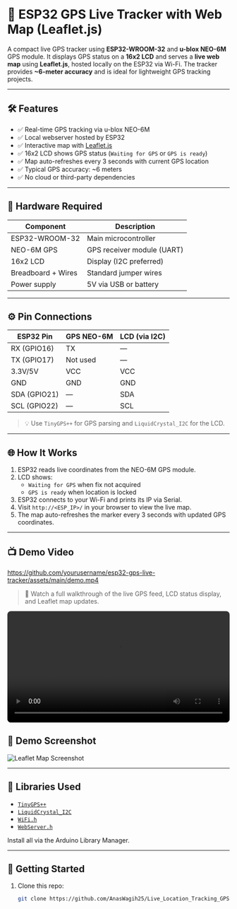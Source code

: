 # 🚀 ESP32 GPS Live Tracker with Web Map (Leaflet.js)

A compact live GPS tracker using **ESP32-WROOM-32** and **u-blox NEO-6M** GPS module. It displays GPS status on a **16x2 LCD** and serves a **live web map** using **Leaflet.js**, hosted locally on the ESP32 via Wi-Fi. The tracker provides **~6-meter accuracy** and is ideal for lightweight GPS tracking projects.

---

## 🛠️ Features

- ✅ Real-time GPS tracking via u-blox NEO-6M
- ✅ Local webserver hosted by ESP32
- ✅ Interactive map with [Leaflet.js](https://leafletjs.com)
- ✅ 16x2 LCD shows GPS status (`Waiting for GPS` or `GPS is ready`)
- ✅ Map auto-refreshes every 3 seconds with current GPS location
- ✅ Typical GPS accuracy: ~6 meters
- ✅ No cloud or third-party dependencies

---

## 🔌 Hardware Required

| Component         | Description                     |
|------------------|---------------------------------|
| ESP32-WROOM-32    | Main microcontroller             |
| NEO-6M GPS       | GPS receiver module (UART)       |
| 16x2 LCD         | Display (I2C preferred)           |
| Breadboard + Wires | Standard jumper wires           |
| Power supply     | 5V via USB or battery             |

---

## ⚙️ Pin Connections

| ESP32 Pin | GPS NEO-6M | LCD (via I2C) |
|-----------|------------|---------------|
| RX (GPIO16) | TX         | —             |
| TX (GPIO17) | Not used   | —             |
| 3.3V/5V     | VCC        | VCC           |
| GND         | GND        | GND           |
| SDA (GPIO21) | —         | SDA           |
| SCL (GPIO22) | —         | SCL           |

> 💡 Use `TinyGPS++` for GPS parsing and `LiquidCrystal_I2C` for the LCD.

---

## 🌐 How It Works

1. ESP32 reads live coordinates from the NEO-6M GPS module.
2. LCD shows:
   - `Waiting for GPS` when fix not acquired
   - `GPS is ready` when location is locked
3. ESP32 connects to your Wi-Fi and prints its IP via Serial.
4. Visit `http://<ESP_IP>/` in your browser to view the live map.
5. The map auto-refreshes the marker every 3 seconds with updated GPS coordinates.
   

---


## 📺 Demo Video

https://github.com/yourusername/esp32-gps-live-tracker/assets/main/demo.mp4

> 🎥 Watch a full walkthrough of the live GPS feed, LCD status display, and Leaflet map updates.

<video src="assets/demo.mp4" controls style="width:100%; max-width:600px; border-radius:8px;"></video>


## 📸 Demo Screenshot

![Leaflet Map Screenshot](https://github.com/AnasWagih25/Live_Location_Tracking_GPS/)

---

## 🔧 Libraries Used

- [`TinyGPS++`](https://github.com/mikalhart/TinyGPSPlus)
- [`LiquidCrystal_I2C`](https://github.com/johnrickman/LiquidCrystal_I2C)
- [`WiFi.h`](https://www.arduino.cc/en/Reference/WiFi)
- [`WebServer.h`](https://github.com/espressif/arduino-esp32)

Install all via the Arduino Library Manager.

---

## 🚀 Getting Started

1. Clone this repo:
   ```bash
   git clone https://github.com/AnasWagih25/Live_Location_Tracking_GPS.git
